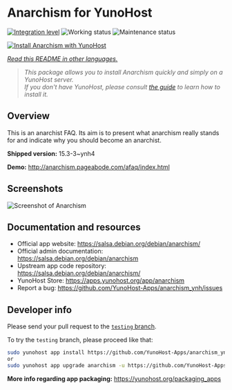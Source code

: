 <!--
N.B.: This README was automatically generated by <https://github.com/YunoHost/apps/tree/master/tools/readme_generator>
It shall NOT be edited by hand.
-->

# Anarchism for YunoHost

[![Integration level](https://apps.yunohost.org/badge/integration/anarchism)](https://ci-apps.yunohost.org/ci/apps/anarchism/)
![Working status](https://apps.yunohost.org/badge/state/anarchism)
![Maintenance status](https://apps.yunohost.org/badge/maintained/anarchism)

[![Install Anarchism with YunoHost](https://install-app.yunohost.org/install-with-yunohost.svg)](https://install-app.yunohost.org/?app=anarchism)

*[Read this README in other languages.](./ALL_README.md)*

> *This package allows you to install Anarchism quickly and simply on a YunoHost server.*  
> *If you don't have YunoHost, please consult [the guide](https://yunohost.org/install) to learn how to install it.*

## Overview

This is an anarchist FAQ. Its aim is to present what anarchism really stands for and indicate why you should become an anarchist.

**Shipped version:** 15.3-3~ynh4

**Demo:** <http://anarchism.pageabode.com/afaq/index.html>

## Screenshots

![Screenshot of Anarchism](./doc/screenshots/screenshots/anarchism.gif)

## Documentation and resources

- Official app website: <https://salsa.debian.org/debian/anarchism/>
- Official admin documentation: <https://salsa.debian.org/debian/anarchism>
- Upstream app code repository: <https://salsa.debian.org/debian/anarchism/>
- YunoHost Store: <https://apps.yunohost.org/app/anarchism>
- Report a bug: <https://github.com/YunoHost-Apps/anarchism_ynh/issues>

## Developer info

Please send your pull request to the [`testing` branch](https://github.com/YunoHost-Apps/anarchism_ynh/tree/testing).

To try the `testing` branch, please proceed like that:

```bash
sudo yunohost app install https://github.com/YunoHost-Apps/anarchism_ynh/tree/testing --debug
or
sudo yunohost app upgrade anarchism -u https://github.com/YunoHost-Apps/anarchism_ynh/tree/testing --debug
```

**More info regarding app packaging:** <https://yunohost.org/packaging_apps>
